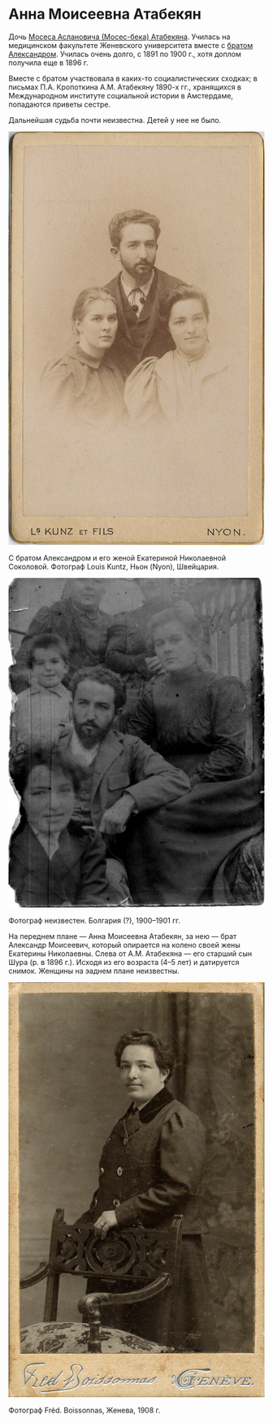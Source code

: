 # Анна Моисеевна Атабекян

Дочь [Мосеса Аслановича (Мосес-бека) Атабекяна](MbA.md). Училась на медицинском факультете Женевского университета вместе с [братом Александром](AMA.md). Училась очень долго, с 1891 по 1900 г., хотя доплом получила еще в 1896 г.

Вместе с братом участвовала в каких-то социалистических сходках; в письмах П.А. Кропоткина А.М. Атабекяну 1890-х гг., хранящихся в Международном институте социальной истории в Амстердаме, попадаются приветы сестре.

Дальнейшая судьба почти неизвестна. Детей у нее не было.

![](../album/img/17-4.jpg)

С братом Александром и его женой Екатериной Николаевной Соколовой.
Фотограф Louis Kuntz, Ньон (Nyon), Швейцария.

![](img/AnMA_AMA_ENAS_AAA.jpg)

Фотограф неизвестен. Болгария (?), 1900–1901 гг.

На переднем плане — Анна Моисеевна Атабекян, за нею — брат Александр Моисеевич, который опирается на колено своей жены Екатерины Николаевны. Слева от А.М. Атабекяна — его старший сын Шура (р. в 1896 г.). Исходя из его возраста (4–5 лет) и датируется снимок. Женщины на эаднем плане неизвестны.

![](img/AnMA.jpg)

Фотограф Fréd. Boissonnas, Женева, 1908 г.